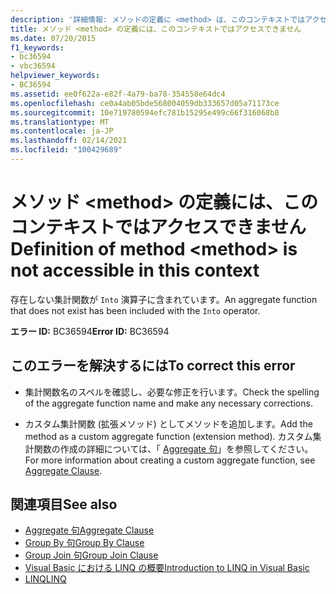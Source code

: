 ```yaml
---
description: '詳細情報: メソッドの定義に <method> は、このコンテキストではアクセスできません'
title: メソッド <method> の定義には、このコンテキストではアクセスできません
ms.date: 07/20/2015
f1_keywords:
- bc36594
- vbc36594
helpviewer_keywords:
- BC36594
ms.assetid: ee0f622a-e82f-4a79-ba78-354558e64dc4
ms.openlocfilehash: ce0a4ab05bde568004059db333657d05a71173ce
ms.sourcegitcommit: 10e719780594efc781b15295e499c66f316068b8
ms.translationtype: MT
ms.contentlocale: ja-JP
ms.lasthandoff: 02/14/2021
ms.locfileid: "100429689"
---
```

# <a name="definition-of-method-method-is-not-accessible-in-this-context"></a><span data-ttu-id="d0ee5-103">メソッド \<method> の定義には、このコンテキストではアクセスできません</span><span class="sxs-lookup"><span data-stu-id="d0ee5-103">Definition of method \<method> is not accessible in this context</span></span>

<span data-ttu-id="d0ee5-104">存在しない集計関数が `Into` 演算子に含まれています。</span><span class="sxs-lookup"><span data-stu-id="d0ee5-104">An aggregate function that does not exist has been included with the `Into` operator.</span></span>  
  
 <span data-ttu-id="d0ee5-105">**エラー ID:** BC36594</span><span class="sxs-lookup"><span data-stu-id="d0ee5-105">**Error ID:** BC36594</span></span>  
  
## <a name="to-correct-this-error"></a><span data-ttu-id="d0ee5-106">このエラーを解決するには</span><span class="sxs-lookup"><span data-stu-id="d0ee5-106">To correct this error</span></span>  
  
- <span data-ttu-id="d0ee5-107">集計関数名のスペルを確認し、必要な修正を行います。</span><span class="sxs-lookup"><span data-stu-id="d0ee5-107">Check the spelling of the aggregate function name and make any necessary corrections.</span></span>  
  
- <span data-ttu-id="d0ee5-108">カスタム集計関数 (拡張メソッド) としてメソッドを追加します。</span><span class="sxs-lookup"><span data-stu-id="d0ee5-108">Add the method as a custom aggregate function (extension method).</span></span> <span data-ttu-id="d0ee5-109">カスタム集計関数の作成の詳細については、「 [Aggregate 句](../language-reference/queries/aggregate-clause.md)」を参照してください。</span><span class="sxs-lookup"><span data-stu-id="d0ee5-109">For more information about creating a custom aggregate function, see [Aggregate Clause](../language-reference/queries/aggregate-clause.md).</span></span>  
  
## <a name="see-also"></a><span data-ttu-id="d0ee5-110">関連項目</span><span class="sxs-lookup"><span data-stu-id="d0ee5-110">See also</span></span>

- [<span data-ttu-id="d0ee5-111">Aggregate 句</span><span class="sxs-lookup"><span data-stu-id="d0ee5-111">Aggregate Clause</span></span>](../language-reference/queries/aggregate-clause.md)
- [<span data-ttu-id="d0ee5-112">Group By 句</span><span class="sxs-lookup"><span data-stu-id="d0ee5-112">Group By Clause</span></span>](../language-reference/queries/group-by-clause.md)
- [<span data-ttu-id="d0ee5-113">Group Join 句</span><span class="sxs-lookup"><span data-stu-id="d0ee5-113">Group Join Clause</span></span>](../language-reference/queries/group-join-clause.md)
- [<span data-ttu-id="d0ee5-114">Visual Basic における LINQ の概要</span><span class="sxs-lookup"><span data-stu-id="d0ee5-114">Introduction to LINQ in Visual Basic</span></span>](../programming-guide/language-features/linq/introduction-to-linq.md)
- [<span data-ttu-id="d0ee5-115">LINQ</span><span class="sxs-lookup"><span data-stu-id="d0ee5-115">LINQ</span></span>](../programming-guide/language-features/linq/index.md)
